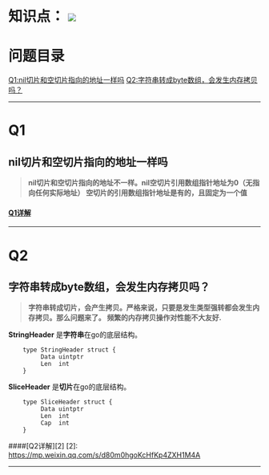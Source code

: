 # 知识点： [![](https://segmentfault.com/img/remote/1460000038922264)](https://segmentfault.com/img/remote/1460000038922264)

# 问题目录


[Q1:nil切片和空切片指向的地址一样吗](#Q1)
[Q2:字符串转成byte数组，会发生内存拷贝吗？](#Q2)



------------

# Q1
## nil切片和空切片指向的地址一样吗

> **nil切片和空切片指向的地址不一样。nil空切片引用数组指针地址为0（无指向任何实际地址）
空切片的引用数组指针地址是有的，且固定为一个值**

#### [Q1详解][1]
[1]: https://mp.weixin.qq.com/s/myGJ4TrEoVGqLAN3tbZHMw

------------

# Q2 
## 字符串转成byte数组，会发生内存拷贝吗？

> **字符串转成切片，会产生拷贝。严格来说，只要是发生类型强转都会发生内存拷贝。那么问题来了。
频繁的内存拷贝操作对性能不大友好.**

**StringHeader** 是**字符串**在go的底层结构。

```
    type StringHeader struct {
		 Data uintptr
		 Len  int
    }
```

**SliceHeader** 是**切片**在go的底层结构。
```
    type SliceHeader struct {
		 Data uintptr
		 Len  int
		 Cap  int
    }
```

####[Q2详解][2]
[2]: https://mp.weixin.qq.com/s/d80m0hgoKcHfKp4ZXH1M4A


------------



